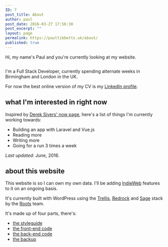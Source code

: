 ```yaml
---
ID: 7
post_title: About
author: paul
post_date: 2016-03-27 17:56:38
post_excerpt: ""
layout: page
permalink: https://paultibbetts.uk/about/
published: true
---
```

Hi, my name's Paul and you're currently looking at my website.

<img class="u-roundEdges" src="https://placehold.it/1280x840&amp;text=😎" alt="" />

I'm a Full Stack Developer, currently spending alternate weeks in Birmingham and London in the UK.

For now the best online version of my CV is my <a href="https://uk.linkedin.com/in/paultibbetts">LinkedIn profile</a>.
<h2>what I'm interested in right now</h2>
Inspired by <a href="https://sivers.org/now">Derek Sivers' now page</a>, here's a list of things I'm currently working towards:
<ul>
 	<li>Building an app with Laravel and Vue.js</li>
 	<li>Reading more</li>
 	<li>Writing more</li>
 	<li>Going for a run 3 times a week</li>
</ul>
<!-- You can read more about these on my own <a href="/now">now page</a>. -->

<em>Last updated:</em> June, 2016.
<h2>about this website</h2>
This website is so I can own my own data. I'll be adding <a href="https://indiewebcamp.com">IndieWeb</a> features to it on an ongoing basis.

It's currently built with WordPress using the <a href="https://roots.io/trellis">Trellis</a>, <a href="https://roots.io/bedrock">Bedrock</a> and <a href="https://roots.io/sage">Sage</a> stack by the <a href="https://roots.io">Roots</a> team.

It's made up of four parts, there's:
<ul>
 	<li><a href="https://ptibbetts.github.io/styles.paultibbetts.uk/">the styleguide</a></li>
 	<li><a href="https://github.com/ptibbetts/allusion">the front-end code</a></li>
 	<li><a href="https://github.com/ptibbetts/paultibbetts.uk">the back-end code</a></li>
 	<li><a href="https://github.com/ptibbetts/backup-of.paultibbetts.uk">the backup</a></li>
</ul>